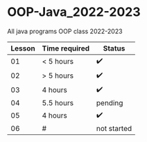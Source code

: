 # OOP-Java_2022-2023
All java programs OOP class 2022-2023

| Lesson | Time required | Status      |
|--------|---------------|-------------|
| 01     | < 5 hours | :heavy_check_mark: |
| 02     | > 5 hours | :heavy_check_mark: |
| 03     | 4 hours | :heavy_check_mark: |
| 04     | 5.5 hours | pending |
| 05     | 4 hours | :heavy_check_mark: |
| 06     | # | not started |
